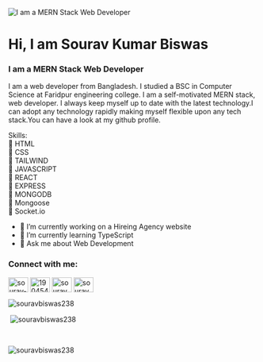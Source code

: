 
![I am a MERN Stack Web Developer](https://repository-images.githubusercontent.com/437799537/bd2c6298-70dd-4018-a45f-5d5c678ff748)

# Hi, I am Sourav Kumar Biswas
### I am a MERN Stack Web Developer

I am a web developer from Bangladesh. I studied a BSC in Computer Science at Faridpur engineering college. I am a self-motivated MERN stack, web developer. I always keep myself up to date with the latest technology.I can adopt any technology rapidly making myself flexible upon any tech stack.You can have a look at my github profile. 

Skills: <br>
🔰 HTML<br>
🔰 CSS<br>
🔰 TAILWIND<br>
🔰 JAVASCRIPT<br>
🔰 REACT<br>
🔰 EXPRESS<br>
🔰 MONGODB<br>
🔰 Mongoose<br>
🔰 Socket.io<br>


- 🔭 I’m currently working on a Hireing Agency website
- 🌱 I’m currently learning TypeScript
- 💬 Ask me about Web Development

<h3 align="left">Connect with me:</h3>
<p align="left">
<a href="https://linkedin.com/in/sourav-kumar-biswas238/" target="blank"><img align="center" src="https://raw.githubusercontent.com/rahuldkjain/github-profile-readme-generator/master/src/images/icons/Social/linked-in-alt.svg" alt="sourav-kumar-biswas238/" height="30" width="40" /></a>
<a href="https://stackoverflow.com/users/19045473/sourav-biswas" target="blank"><img align="center" src="https://raw.githubusercontent.com/rahuldkjain/github-profile-readme-generator/master/src/images/icons/Social/stack-overflow.svg" alt="19045473/sourav-biswas" height="30" width="40" /></a>
<a href="https://fb.com/sourav.souravbiswas.77" target="blank"><img align="center" src="https://raw.githubusercontent.com/rahuldkjain/github-profile-readme-generator/master/src/images/icons/Social/facebook.svg" alt="sourav.souravbiswas.77" height="30" width="40" /></a>
<a href="https://instagram.com/sourav_biswas427" target="blank"><img align="center" src="https://raw.githubusercontent.com/rahuldkjain/github-profile-readme-generator/master/src/images/icons/Social/instagram.svg" alt="sourav_biswas427" height="30" width="40" /></a>
</p>


<p><img align="left" src="https://github-readme-stats.vercel.app/api/top-langs?username=souravbiswas238&show_icons=true&locale=en&layout=compact" alt="souravbiswas238" /></p>
<br>
<p>&nbsp;<img align="center" src="https://github-readme-stats.vercel.app/api?username=souravbiswas238&show_icons=true&locale=en" alt="souravbiswas238" /></p>
<br>
<p><img align="center" src="https://github-readme-streak-stats.herokuapp.com/?user=souravbiswas238&" alt="souravbiswas238" /></p>
